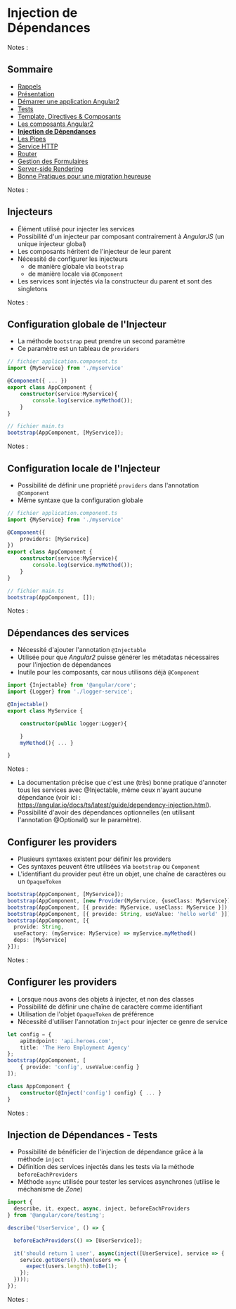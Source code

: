 # Injection de<br>Dépendances

<!-- .slide: class="page-title" -->

Notes :



## Sommaire

<!-- .slide: class="toc" -->

- [Rappels](#/1)
- [Présentation](#/2)
- [Démarrer une application Angular2](#/3)
- [Tests](#/4)
- [Template, Directives & Composants](#/5)
- [Les composants Angular2](#/6)
- **[Injection de Dépendances](#/7)**
- [Les Pipes](#/8)
- [Service HTTP](#/9)
- [Router](#/10)
- [Gestion des Formulaires](#/11)
- [Server-side Rendering](#/12)
- [Bonne Pratiques pour une migration heureuse](#/13)

Notes :



## Injecteurs

- Élément utilisé pour injecter les services
- Possibilité d'un injecteur par composant contrairement à *AngularJS* (un unique injecteur global)
- Les composants héritent de l'injecteur de leur parent
- Nécessité de configurer les injecteurs
    - de manière globale via `bootstrap`
    - de manière locale via `@Component`
- Les services sont injectés via la constructeur du parent et sont des singletons

Notes :



## Configuration globale de l'Injecteur

- La méthode `bootstrap` peut prendre un second paramètre
- Ce paramètre est un tableau de `providers`

```typescript
// fichier application.component.ts
import {MyService} from './myservice'

@Component({ ... })
export class AppComponent {
    constructor(service:MyService){
        console.log(service.myMethod());
    }
}

// fichier main.ts
bootstrap(AppComponent, [MyService]);
```

Notes :



## Configuration locale de l'Injecteur

- Possibilité de définir une propriété `providers` dans l'annotation `@Component`
- Même syntaxe que la configuration globale

```typescript
// fichier application.component.ts
import {MyService} from './myservice'

@Component({
    providers: [MyService]
})
export class AppComponent {
    constructor(service:MyService){
        console.log(service.myMethod());
    }
}

// fichier main.ts
bootstrap(AppComponent, []);
```

Notes :



## Dépendances des services

- Nécessité d'ajouter l'annotation `@Injectable`
- Utilisée pour que *Angular2* puisse générer les métadatas nécessaires pour l'injection de dépendances
- Inutile pour les composants, car nous utilisons déjà `@Component`

```typescript
import {Injectable} from '@angular/core';
import {Logger} from './logger-service';

@Injectable()
export class MyService {

    constructor(public logger:Logger){

    }
    myMethod(){ ... }

}
```

Notes :
- La documentation précise que c'est une (très) bonne pratique d'annoter tous les services avec @Injectable, même ceux n'ayant aucune dépendance (voir ici : https://angular.io/docs/ts/latest/guide/dependency-injection.html).
- Possibilité d'avoir des dépendances optionnelles (en utilisant l'annotation @Optional() sur le paramètre).



## Configurer les providers

- Plusieurs syntaxes existent pour définir les providers
- Ces syntaxes peuvent être utilisées via `bootstrap` ou `Component`
- L'identifiant du provider peut être un objet, une chaîne de caractères ou un `OpaqueToken`

```typescript
bootstrap(AppComponent, [MyService]);
bootstrap(AppComponent, [new Provider(MyService, {useClass: MyService})]);
bootstrap(AppComponent, [{ provide: MyService, useClass: MyService }]);
bootstrap(AppComponent, [{ provide: String, useValue: 'hello world' }]);
bootstrap(AppComponent, [{
  provide: String,
  useFactory: (myService: MyService) => myService.myMethod()
  deps: [MyService]
}]);
```

Notes :



## Configurer les providers

- Lorsque nous avons des objets à injecter, et non des classes
- Possibilité de définir une chaîne de caractère comme identifiant
- Utilisation de l'objet `OpaqueToken` de préférence
- Nécessité d'utiliser l'annotation `Inject` pour injecter ce genre de service

```typescript
let config = {
    apiEndpoint: 'api.heroes.com',
    title: 'The Hero Employment Agency'
};
bootstrap(AppComponent, [
    { provide: 'config', useValue:config }
]);

class AppComponent {
    constructor(@Inject('config') config) { ... }
}
```

Notes :



## Injection de Dépendances - Tests

- Possibilité de bénéficier de l'injection de dépendance grâce à la méthode `inject`
- Définition des services injectés dans les tests via la méthode `beforeEachProviders`
- Méthode `async` utilisée pour tester les services asynchrones (utilise le méchanisme de *Zone*)

```typescript
import {
  describe, it, expect, async, inject, beforeEachProviders
} from '@angular/core/testing';

describe('UserService', () => {

  beforeEachProviders(() => [UserService]);

  it('should return 1 user', async(inject([UserService], service => {
    service.getUsers().then(users => {
      expect(users.length).toBe(1);
    });
  })));
});
```

Notes :



<!-- .slide: class="page-questions" -->



<!-- .slide: class="page-tp5" -->
